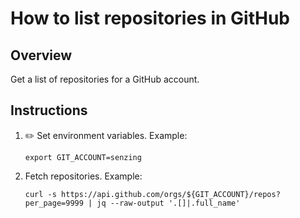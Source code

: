# How to list repositories in GitHub

## Overview

Get a list of repositories for a GitHub account.

## Instructions

1. :pencil2: Set environment variables. Example:

   ```console
   export GIT_ACCOUNT=senzing
   ```

1. Fetch repositories. Example:

   ```console
   curl -s https://api.github.com/orgs/${GIT_ACCOUNT}/repos?per_page=9999 | jq --raw-output '.[]|.full_name'
   ```
